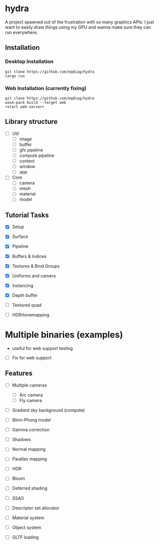 # hydra

A project spawned out of the frustration with so many graphics APIs: I just want to easily draw things 
using my GPU and wanna make sure they can run everywhere.

## Installation


### Desktop Installation
```
git clone https://github.com/eqdiag/hydra
cargo run
```

### Web Installation (currently fixing)
```
git clone https://github.com/eqdiag/hydra
wasm-pack build --target web
<start web-server>
```

## Library structure
- [ ] Util
    - [ ] image
    - [ ] buffer
    - [ ] gfx pipeline
    - [ ] compute pipeline
    - [ ] context
    - [ ] window
    - [ ] app
- [ ] Core
    - [ ] camera
    - [ ] mesh
    - [ ] material
    - [ ] model

## Tutorial Tasks 
- [x] Setup
- [x] Surface
- [x] Pipeline

- [x] Buffers & Indices
- [x] Textures & Bind Groups
- [x] Uniforms and camera
- [x] Instancing

- [x] Depth buffer
- [ ] Textured quad
- [ ] HDR/tonemapping


# Multiple binaries (examples)
- useful for web support testing 
- [ ] Fix for web support


## Features
- [ ] Multiple cameras
    - [ ] Arc camera
    - [ ] Fly camera
- [ ] Gradient sky background (compute)
- [ ] Blinn-Phong model
- [ ] Gamma correction
- [ ] Shadows
- [ ] Normal mapping
- [ ] Parallax mapping
- [ ] HDR
- [ ] Bloom
- [ ] Deferred shading
- [ ] SSAO
- [ ] Descriptor set allocator
- [ ] Material system
- [ ] Object system
- [ ] GLTF loading





